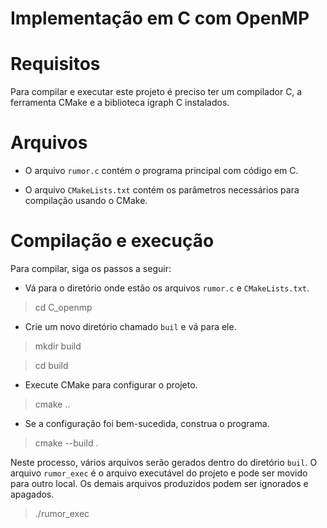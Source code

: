 # Implementação em C com OpenMP

# Requisitos
Para compilar e executar este projeto é preciso ter um compilador C, a ferramenta CMake e a biblioteca igraph C instalados.

# Arquivos
* O arquivo `rumor.c` contém o programa principal com código em C.

* O arquivo `CMakeLists.txt` contém os parâmetros necessários para compilação usando o CMake.

# Compilação e execução
Para compilar, siga os passos a seguir:

* Vá para o diretório onde estão os arquivos `rumor.c` e `CMakeLists.txt`.
> cd C_openmp

* Crie um novo diretório chamado `buil` e vá para ele.
> mkdir build

> cd build

* Execute CMake para configurar o projeto.
> cmake ..

* Se a configuração foi bem-sucedida, construa o programa.
> cmake --build .

Neste processo, vários arquivos serão gerados dentro do diretório `buil`. O arquivo `rumor_exec` é o arquivo executável do projeto e pode ser movido para outro local. Os demais arquivos produzidos podem ser ignorados e apagados.
> ./rumor_exec